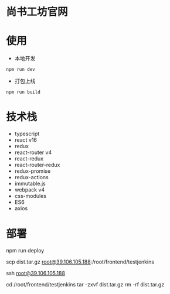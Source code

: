 # 尚书工坊官网

# 使用

- 本地开发

```
npm run dev
```

- 打包上线

```
npm run build
```

# 技术栈

- typescript
- react v16
- redux
- react-router v4
- react-redux
- react-router-redux
- redux-promise
- redux-actions
- immutable.js
- webpack v4
- css-modules
- ES6
- axios

# 部署

npm run deploy

scp dist.tar.gz root@39.106.105.188:/root/frontend/testjenkins

ssh root@39.106.105.188

cd /root/frontend/testjenkins
tar -zxvf dist.tar.gz
rm -rf dist.tar.gz
